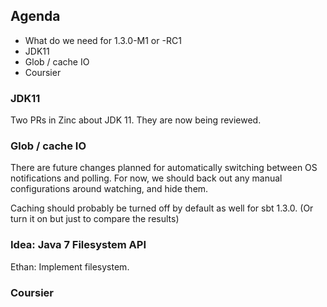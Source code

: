 ## Agenda

- What do we need for 1.3.0-M1 or -RC1
- JDK11
- Glob / cache IO
- Coursier

### JDK11

Two PRs in Zinc about JDK 11.
They are now being reviewed.

### Glob / cache IO

There are future changes planned for automatically switching between OS notifications and polling. For now, we should back out any manual configurations around watching, and hide them.

Caching should probably be turned off by default as well for sbt 1.3.0.
(Or turn it on but just to compare the results)

### Idea: Java 7 Filesystem API

Ethan: Implement filesystem.

### Coursier

